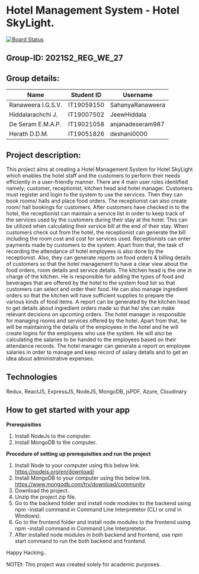 # Hotel Management System - Hotel SkyLight.

[![Board Status](https://dev.azure.com/TeamIncognito/f58fb9f6-d9a8-4109-a149-b181ea244dfb/efdcb9bf-3867-4e85-8d06-add3c82da147/_apis/work/boardbadge/83786d85-60d8-4835-b8a3-aafa5a5d3251?columnOptions=1)](https://dev.azure.com/TeamIncognito/f58fb9f6-d9a8-4109-a149-b181ea244dfb/_boards/board/t/efdcb9bf-3867-4e85-8d06-add3c82da147/Microsoft.RequirementCategory/)

## Group-ID: 2021S2_REG_WE_27
## Group details:
| Name  | Student ID | Username |
| ------------- | ------------- | ------------- |
| Ranaweera I.G.S.V.  | IT19059150  | SahanyaRanaweera  |
| Hiddalarachchi J.  | IT19007502  | JeewHiddala  |
| De Seram E.M.A.P.  | IT19021058  | anjanadeseram987  |
| Herath D.D.M.  | IT19051826  | deshani0000  |

## Project description:<br/>
This project aims at creating a Hotel Management System for Hotel SkyLight which enables the hotel staff and the customers to perform their needs efficiently in a user-friendly manner. There are 4 main user roles identified namely; customer, receptionist, kitchen head and hotel manager. Customers must register and login to the system to use the services. Then they can book rooms/ halls and place food orders. 
The receptionist can also create room/ hall bookings for customers. After customers have checked in to the hotel, the receptionist can maintain a service list in order to keep track of the services used by the customers during their stay at the hotel. This can be utilized when calculating their service bill at the end of their stay. 
When customers check out from the hotel, the receptionist can generate the bill including the room cost and cost for services used. 
Receptionists can enter payments made by customers to the system. Apart from that, the task of recording the attendance of hotel employees is also done by the receptionist. Also, they can generate reports on food orders & billing details of customers so that the hotel management to have a clear view about the food orders, room details and service details. 
The kitchen head is the one in charge of the kitchen. He is responsible for adding the types of food and beverages that are offered by the hotel to the system food list so that customers can select and order their food. He can also manage ingredient orders so that the kitchen will have sufficient supplies to prepare the various kinds of food items. A report can be generated by the kitchen head to get details about ingredient orders made so that he/ she can make relevant decisions on upcoming orders. 
The hotel manager is responsible for managing rooms and services offered by the hotel. Apart from that, he will be maintaining the details of the employees in the hotel and he will create logins for the employees who use the system. He will also be calculating the salaries to be handed to the employees based on their attendance records. The hotel manager can generate a report on employee salaries in order to manage and keep record of salary details and to get an idea about administrative expenses.

## Technologies
Redux, ReactJS, ExpressJS, NodeJS, MongoDB, jsPDF, Azure, Cloudinary

## How to get started with your app

**Prerequisities**

1. Install NodeJs to the computer.
2. Install MongoDB to the computer.

**Procedure of setting up prerequisities and run the project**

1. Install Node to your computer using this below link.
            https://nodejs.org/en/download/
2. Install MongoDB to your computer using this below link.
            https://www.mongodb.com/try/download/community
3. Download the project.
4. Unzip the project zip file.
5. Go to the backend folder and install node modules to the backend using npm -install command in Command Line Interpretetor (CLI or cmd in Windows).
6. Go to the frontend folder and install node modules to the frontend using npm -install command in Command Line Interpretetor.
7. After installed node modules in both backend and frontend, use npm start command to run the both backend and frontend.

Happy Hacking..

NOTE❗: This project was created solely for academic purposes.

